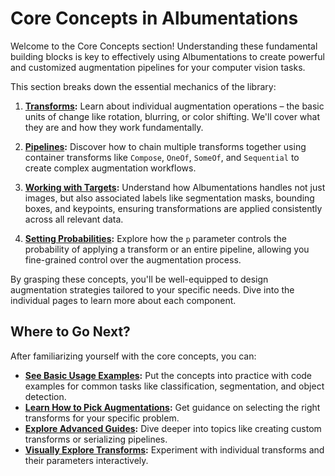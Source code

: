 # Core Concepts in Albumentations

Welcome to the Core Concepts section! Understanding these fundamental building blocks is key to effectively using Albumentations to create powerful and customized augmentation pipelines for your computer vision tasks.

This section breaks down the essential mechanics of the library:

1.  **[Transforms](./transforms.md):**
    Learn about individual augmentation operations – the basic units of change like rotation, blurring, or color shifting. We'll cover what they are and how they work fundamentally.

2.  **[Pipelines](./pipelines.md):**
    Discover how to chain multiple transforms together using container transforms like `Compose`, `OneOf`, `SomeOf`, and `Sequential` to create complex augmentation workflows.

3.  **[Working with Targets](./targets.md):**
    Understand how Albumentations handles not just images, but also associated labels like segmentation masks, bounding boxes, and keypoints, ensuring transformations are applied consistently across all relevant data.

4.  **[Setting Probabilities](./probabilities.md):**
    Explore how the `p` parameter controls the probability of applying a transform or an entire pipeline, allowing you fine-grained control over the augmentation process.

By grasping these concepts, you'll be well-equipped to design augmentation strategies tailored to your specific needs. Dive into the individual pages to learn more about each component.

## Where to Go Next?

After familiarizing yourself with the core concepts, you can:

-   **[See Basic Usage Examples](../3-basic-usage/index.md):** Put the concepts into practice with code examples for common tasks like classification, segmentation, and object detection.
-   **[Learn How to Pick Augmentations](../3-basic-usage/choosing-augmentations.md):** Get guidance on selecting the right transforms for your specific problem.
-   **[Explore Advanced Guides](../4-advanced-guides/index.md):** Dive deeper into topics like creating custom transforms or serializing pipelines.
-   **[Visually Explore Transforms](https://explore.albumentations.ai):** Experiment with individual transforms and their parameters interactively.
